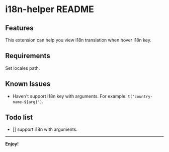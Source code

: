 # i18n-helper README


## Features

This extension can help you view i18n translation when hover i18n key. 

## Requirements

Set locales path.

## Known Issues

*  Haven't support i18n key with arguments. For example: `t('country-name-${arg}')`.

## Todo list
  - [] support i18n with arguments. 

---

**Enjoy!**
